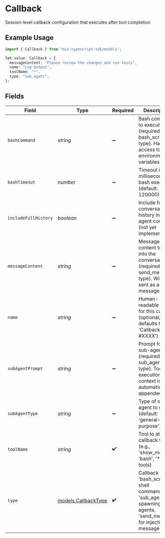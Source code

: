 # Callback

Session-level callback configuration that executes after tool completion

## Example Usage

```typescript
import { Callback } from "mix-typescript-sdk/models";

let value: Callback = {
  messageContent: "Please review the changes and run tests",
  name: "Log Output",
  toolName: "*",
  type: "sub_agent",
};
```

## Fields

| Field                                                                                                                       | Type                                                                                                                        | Required                                                                                                                    | Description                                                                                                                 | Example                                                                                                                     |
| --------------------------------------------------------------------------------------------------------------------------- | --------------------------------------------------------------------------------------------------------------------------- | --------------------------------------------------------------------------------------------------------------------------- | --------------------------------------------------------------------------------------------------------------------------- | --------------------------------------------------------------------------------------------------------------------------- |
| `bashCommand`                                                                                                               | *string*                                                                                                                    | :heavy_minus_sign:                                                                                                          | Bash command to execute (required for bash_script type). Has access to environment variables.                               |                                                                                                                             |
| `bashTimeout`                                                                                                               | *number*                                                                                                                    | :heavy_minus_sign:                                                                                                          | Timeout in milliseconds for bash execution (default: 120000)                                                                |                                                                                                                             |
| `includeFullHistory`                                                                                                        | *boolean*                                                                                                                   | :heavy_minus_sign:                                                                                                          | Include full conversation history in sub-agent context (not yet implemented)                                                |                                                                                                                             |
| `messageContent`                                                                                                            | *string*                                                                                                                    | :heavy_minus_sign:                                                                                                          | Message content to inject into the conversation (required for send_message type). Will be sent as a User message.           | Please review the changes and run tests                                                                                     |
| `name`                                                                                                                      | *string*                                                                                                                    | :heavy_minus_sign:                                                                                                          | Human-readable name for this callback (optional, defaults to 'Callback #XXXX')                                              | Log Output                                                                                                                  |
| `subAgentPrompt`                                                                                                            | *string*                                                                                                                    | :heavy_minus_sign:                                                                                                          | Prompt for the sub-agent (required for sub_agent type). Tool execution context is automatically appended.                   |                                                                                                                             |
| `subAgentType`                                                                                                              | *string*                                                                                                                    | :heavy_minus_sign:                                                                                                          | Type of sub-agent to spawn (default: 'general-purpose')                                                                     |                                                                                                                             |
| `toolName`                                                                                                                  | *string*                                                                                                                    | :heavy_check_mark:                                                                                                          | Tool to attach callback to (e.g., 'show_media', 'bash', '*' for all tools)                                                  | *                                                                                                                           |
| `type`                                                                                                                      | [models.CallbackType](../models/callbacktype.md)                                                                            | :heavy_check_mark:                                                                                                          | Callback type: 'bash_script' for shell commands, 'sub_agent' for spawning sub-agents, 'send_message' for injecting messages |                                                                                                                             |
